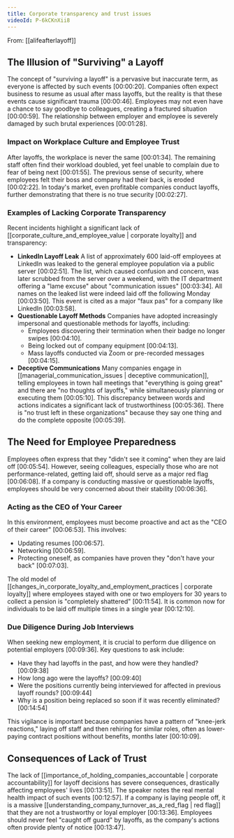 ```yaml
---
title: Corporate transparency and trust issues
videoId: P-6kCKnXii8
---
```


From: [[alifeafterlayoff]] <br/> 

## The Illusion of "Surviving" a Layoff

The concept of "surviving a layoff" is a pervasive but inaccurate term, as everyone is affected by such events <a class="yt-timestamp" data-t="00:00:20">[00:00:20]</a>. Companies often expect business to resume as usual after mass layoffs, but the reality is that these events cause significant trauma <a class="yt-timestamp" data-t="00:00:46">[00:00:46]</a>. Employees may not even have a chance to say goodbye to colleagues, creating a fractured situation <a class="yt-timestamp" data-t="00:00:59">[00:00:59]</a>. The relationship between employer and employee is severely damaged by such brutal experiences <a class="yt-timestamp" data-t="00:01:28">[00:01:28]</a>.

### Impact on Workplace Culture and Employee Trust

After layoffs, the workplace is never the same <a class="yt-timestamp" data-t="00:01:34">[00:01:34]</a>. The remaining staff often find their workload doubled, yet feel unable to complain due to fear of being next <a class="yt-timestamp" data-t="00:01:55">[00:01:55]</a>. The previous sense of security, where employees felt their boss and company had their back, is eroded <a class="yt-timestamp" data-t="00:02:22">[00:02:22]</a>. In today's market, even profitable companies conduct layoffs, further demonstrating that there is no true security <a class="yt-timestamp" data-t="00:02:27">[00:02:27]</a>.

### Examples of Lacking Corporate Transparency

Recent incidents highlight a significant lack of [[corporate_culture_and_employee_value | corporate loyalty]] and transparency:

*   **LinkedIn Layoff Leak** A list of approximately 600 laid-off employees at LinkedIn was leaked to the general employee population via a public server <a class="yt-timestamp" data-t="00:02:51">[00:02:51]</a>. The list, which caused confusion and concern, was later scrubbed from the server over a weekend, with the IT department offering a "lame excuse" about "communication issues" <a class="yt-timestamp" data-t="00:03:34">[00:03:34]</a>. All names on the leaked list were indeed laid off the following Monday <a class="yt-timestamp" data-t="00:03:50">[00:03:50]</a>. This event is cited as a major "faux pas" for a company like LinkedIn <a class="yt-timestamp" data-t="00:03:58">[00:03:58]</a>.
*   **Questionable Layoff Methods** Companies have adopted increasingly impersonal and questionable methods for layoffs, including:
    *   Employees discovering their termination when their badge no longer swipes <a class="yt-timestamp" data-t="00:04:10">[00:04:10]</a>.
    *   Being locked out of company equipment <a class="yt-timestamp" data-t="00:04:13">[00:04:13]</a>.
    *   Mass layoffs conducted via Zoom or pre-recorded messages <a class="yt-timestamp" data-t="00:04:15">[00:04:15]</a>.
*   **Deceptive Communications** Many companies engage in [[managerial_communication_issues | deceptive communication]], telling employees in town hall meetings that "everything is going great" and there are "no thoughts of layoffs," while simultaneously planning or executing them <a class="yt-timestamp" data-t="00:05:10">[00:05:10]</a>. This discrepancy between words and actions indicates a significant lack of trustworthiness <a class="yt-timestamp" data-t="00:05:36">[00:05:36]</a>. There is "no trust left in these organizations" because they say one thing and do the complete opposite <a class="yt-timestamp" data-t="00:05:39">[00:05:39]</a>.

## The Need for Employee Preparedness

Employees often express that they "didn't see it coming" when they are laid off <a class="yt-timestamp" data-t="00:05:54">[00:05:54]</a>. However, seeing colleagues, especially those who are not performance-related, getting laid off, should serve as a major red flag <a class="yt-timestamp" data-t="00:06:08">[00:06:08]</a>. If a company is conducting massive or questionable layoffs, employees should be very concerned about their stability <a class="yt-timestamp" data-t="00:06:36">[00:06:36]</a>.

### Acting as the CEO of Your Career

In this environment, employees must become proactive and act as the "CEO of their career" <a class="yt-timestamp" data-t="00:06:53">[00:06:53]</a>. This involves:
*   Updating resumes <a class="yt-timestamp" data-t="00:06:57">[00:06:57]</a>.
*   Networking <a class="yt-timestamp" data-t="00:06:59">[00:06:59]</a>.
*   Protecting oneself, as companies have proven they "don't have your back" <a class="yt-timestamp" data-t="00:07:03">[00:07:03]</a>.

The old model of [[changes_in_corporate_loyalty_and_employment_practices | corporate loyalty]] where employees stayed with one or two employers for 30 years to collect a pension is "completely shattered" <a class="yt-timestamp" data-t="00:11:54">[00:11:54]</a>. It is common now for individuals to be laid off multiple times in a single year <a class="yt-timestamp" data-t="00:12:10">[00:12:10]</a>.

### Due Diligence During Job Interviews

When seeking new employment, it is crucial to perform due diligence on potential employers <a class="yt-timestamp" data-t="00:09:36">[00:09:36]</a>. Key questions to ask include:
*   Have they had layoffs in the past, and how were they handled? <a class="yt-timestamp" data-t="00:09:38">[00:09:38]</a>
*   How long ago were the layoffs? <a class="yt-timestamp" data-t="00:09:40">[00:09:40]</a>
*   Were the positions currently being interviewed for affected in previous layoff rounds? <a class="yt-timestamp" data-t="00:09:44">[00:09:44]</a>
*   Why is a position being replaced so soon if it was recently eliminated? <a class="yt-timestamp" data-t="00:14:54">[00:14:54]</a>

This vigilance is important because companies have a pattern of "knee-jerk reactions," laying off staff and then rehiring for similar roles, often as lower-paying contract positions without benefits, months later <a class="yt-timestamp" data-t="00:10:09">[00:10:09]</a>.

## Consequences of Lack of Trust

The lack of [[importance_of_holding_companies_accountable | corporate accountability]] for layoff decisions has severe consequences, drastically affecting employees' lives <a class="yt-timestamp" data-t="00:13:51">[00:13:51]</a>. The speaker notes the real mental health impact of such events <a class="yt-timestamp" data-t="00:12:57">[00:12:57]</a>. If a company is laying people off, it is a massive [[understanding_company_turnover_as_a_red_flag | red flag]] that they are not a trustworthy or loyal employer <a class="yt-timestamp" data-t="00:13:36">[00:13:36]</a>. Employees should never feel "caught off guard" by layoffs, as the company's actions often provide plenty of notice <a class="yt-timestamp" data-t="00:13:47">[00:13:47]</a>.
